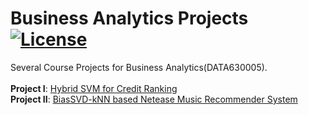 # Business Analytics Projects [![License](https://img.shields.io/badge/license-MIT-blue.svg)](./LICENSE.md) 
Several Course Projects for Business Analytics(DATA630005).</br>
</br>
**Project I**: [Hybrid SVM for Credit Ranking](https://github.com/Coalin/Business-Analytics-Projects/blob/master/Hybrid%20SVM%20for%20Credit%20Ranking.r)
</br>
**Project II**: [BiasSVD-kNN based Netease Music Recommender System](https://github.com/Coalin/Business-Analytics-Projects/blob/master/BiasSVD-kNN%20based%20Netease%20Music%20Recommender%20System.py)
